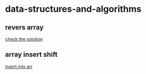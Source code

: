 # data-structures-and-algorithms

## revers array 
[check the solution](./arr_rev/README.md)

## array insert shift 
[insert into arr](./array-_nsert_shift/README.md)